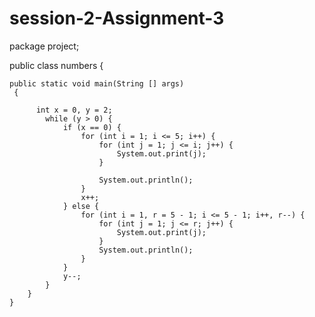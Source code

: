 # session-2-Assignment-3

package project;

public class numbers 
{

	public static void main(String [] args)
	 {
        
		  int x = 0, y = 2;
	        while (y > 0) {
	            if (x == 0) {
	                for (int i = 1; i <= 5; i++) {
	                    for (int j = 1; j <= i; j++) {
	                        System.out.print(j);
	                    }
	                   
	                    System.out.println();
	                }
	                x++;
	            } else {
	                for (int i = 1, r = 5 - 1; i <= 5 - 1; i++, r--) {
	                    for (int j = 1; j <= r; j++) {
	                        System.out.print(j);
	                    }
	                    System.out.println();
	                }
	            }
	            y--;
	        }
	    }
	}

	
